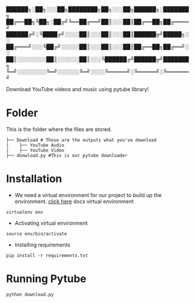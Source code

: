 ██████╗░██╗░░░██╗████████╗██╗░░░██╗██████╗░███████╗
██╔══██╗╚██╗░██╔╝╚══██╔══╝██║░░░██║██╔══██╗██╔════╝
██████╔╝░╚████╔╝░░░░██║░░░██║░░░██║██████╦╝█████╗░░
██╔═══╝░░░╚██╔╝░░░░░██║░░░██║░░░██║██╔══██╗██╔══╝░░
██║░░░░░░░░██║░░░░░░██║░░░╚██████╔╝██████╦╝███████╗
╚═╝░░░░░░░░╚═╝░░░░░░╚═╝░░░░╚═════╝░╚═════╝░╚══════╝


Download YouTube videos and music using pytube library!

# Folder
This is the folder where the files are stored.
```
├── Download # These are the outputs what you've download
|    ├── YouTube Audio
|    ├── YouTube Video
├── donwload.py #This is our pytube downloader
```
# Installation
- We need a virtual environment for our project to build up the environment. [click here](https://uoa-eresearch.github.io/eresearch-cookbook/recipe/2014/11/26/python-virtual-env/) docs virtual environment
```
virtualenv env
```
- Activating virtual environment
```
source env/bin/activate
``` 
- Installing requirements
```
pip install -r requirements.txt
```
# Running Pytube
```
python download.py
```
